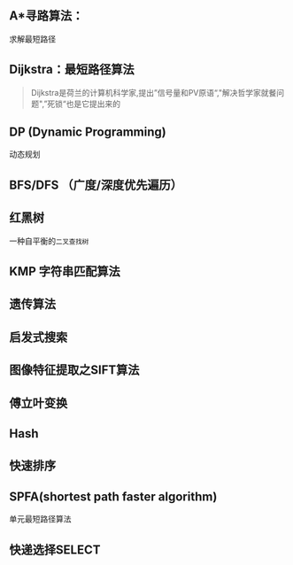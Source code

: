 ## A*寻路算法： 
求解最短路径 

## Dijkstra：最短路径算法 
>Dijkstra是荷兰的计算机科学家,提出”信号量和PV原语“,"解决哲学家就餐问题",”死锁“也是它提出来的

## DP (Dynamic Programming)   
动态规划

## BFS/DFS （广度/深度优先遍历）    


## 红黑树 

一种自平衡的`二叉查找树`

## KMP    字符串匹配算法   

## 遗传算法  

## 启发式搜索   

## 图像特征提取之SIFT算法  


## 傅立叶变换  


## Hash  


## 快速排序  


## SPFA(shortest path faster algorithm)  
单元最短路径算法  


## 快递选择SELECT  

